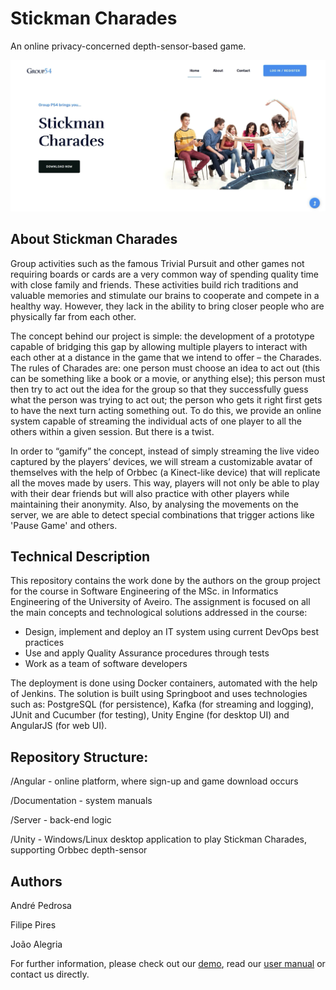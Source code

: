 # Stickman Charades
An online privacy-concerned depth-sensor-based game. 

![homepage](https://github.com/FilipePires98/StickmanCharades/blob/master/Documentation/HomePage-Screenshot.png)

## About Stickman Charades

Group activities such as the famous Trivial Pursuit and other games not requiring boards or cards are a very common way of spending quality time with close family and friends. 
These activities build rich traditions and valuable memories and stimulate our brains to cooperate and compete in a healthy way. 
However, they lack in the ability to bring closer people who are physically far from each other.

The concept behind our project is simple: the development of a prototype capable of bridging this gap by allowing multiple players to interact with each other at a distance in the game that we intend to offer – the Charades. 
The rules of Charades are: one person must choose an idea to act out (this can be something like a book or a movie, or anything else); this person must then try to act out the idea for the group so that they successfully guess what the person was trying to act out; the person who gets it right first gets to have the next turn acting something out.
To do this, we provide an online system capable of streaming the individual acts of one player to all the others within a given session. 
But there is a twist. 

In order to “gamify” the concept, instead of simply streaming the live video captured by the players’ devices, we will stream a customizable avatar of themselves with the help of Orbbec (a Kinect-like device) that will replicate all the moves made by users. 
This way, players will not only be able to play with their dear friends but will also practice with other players while maintaining their anonymity.
Also, by analysing the movements on the server, we are able to detect special combinations that trigger actions like 'Pause Game' and others.

## Technical Description

This repository contains the work done by the authors on the group project for the course in Software Engineering of the MSc. in Informatics Engineering of the University of Aveiro.
The assignment is focused on all the main concepts and technological solutions addressed in the course: 
- Design, implement and deploy an IT system using current DevOps best practices
- Use and apply Quality Assurance procedures through tests
- Work as a team of software developers

The deployment is done using Docker containers, automated with the help of Jenkins.
The solution is built using Springboot and uses technologies such as: PostgreSQL (for persistence), Kafka (for streaming and logging), JUnit and Cucumber (for testing), Unity Engine (for desktop UI) and AngularJS (for web UI).

## Repository Structure:

/Angular        - online platform, where sign-up and game download occurs

/Documentation  - system manuals

/Server         - back-end logic

/Unity          - Windows/Linux desktop application to play Stickman Charades, supporting Orbbec depth-sensor

## Authors

André Pedrosa

Filipe Pires

João Alegria

For further information, please check out our [demo](https://github.com/FilipePires98/StickmanCharades/blob/master/Demo.mp4), read our [user manual](https://github.com/FilipePires98/StickmanCharades/blob/master/Documentation/Stickman%20Charades%20-%20User%20Manual.pdf) or contact us directly.
